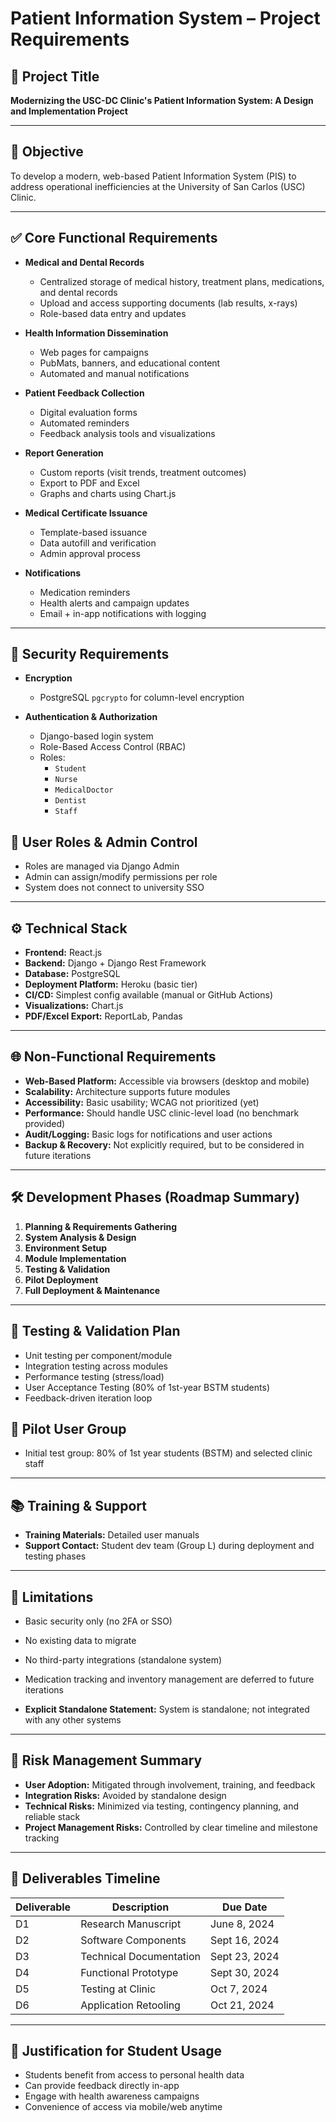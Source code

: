 # Patient Information System – Project Requirements

## 📌 Project Title
**Modernizing the USC-DC Clinic's Patient Information System: A Design and Implementation Project**

---

## 🧭 Objective
To develop a modern, web-based Patient Information System (PIS) to address operational inefficiencies at the University of San Carlos (USC) Clinic.

---

## ✅ Core Functional Requirements

- **Medical and Dental Records**
  - Centralized storage of medical history, treatment plans, medications, and dental records
  - Upload and access supporting documents (lab results, x-rays)
  - Role-based data entry and updates

- **Health Information Dissemination**
  - Web pages for campaigns
  - PubMats, banners, and educational content
  - Automated and manual notifications

- **Patient Feedback Collection**
  - Digital evaluation forms
  - Automated reminders
  - Feedback analysis tools and visualizations

- **Report Generation**
  - Custom reports (visit trends, treatment outcomes)
  - Export to PDF and Excel
  - Graphs and charts using Chart.js

- **Medical Certificate Issuance**
  - Template-based issuance
  - Data autofill and verification
  - Admin approval process

- **Notifications**
  - Medication reminders
  - Health alerts and campaign updates
  - Email + in-app notifications with logging

---

## 🔐 Security Requirements

- **Encryption**
  - PostgreSQL `pgcrypto` for column-level encryption

- **Authentication & Authorization**
  - Django-based login system
  - Role-Based Access Control (RBAC)
  - Roles:
    - `Student`
    - `Nurse`
    - `MedicalDoctor`
    - `Dentist`
    - `Staff`

## 🧠 User Roles & Admin Control
- Roles are managed via Django Admin
- Admin can assign/modify permissions per role
- System does not connect to university SSO

---

## ⚙️ Technical Stack

- **Frontend:** React.js
- **Backend:** Django + Django Rest Framework
- **Database:** PostgreSQL
- **Deployment Platform:** Heroku (basic tier)
- **CI/CD:** Simplest config available (manual or GitHub Actions)
- **Visualizations:** Chart.js
- **PDF/Excel Export:** ReportLab, Pandas

---

## 🌐 Non-Functional Requirements

- **Web-Based Platform:** Accessible via browsers (desktop and mobile)
- **Scalability:** Architecture supports future modules
- **Accessibility:** Basic usability; WCAG not prioritized (yet)
- **Performance:** Should handle USC clinic-level load (no benchmark provided)
- **Audit/Logging:** Basic logs for notifications and user actions
- **Backup & Recovery:** Not explicitly required, but to be considered in future iterations

---

## 🛠️ Development Phases (Roadmap Summary)

1. **Planning & Requirements Gathering**
2. **System Analysis & Design**
3. **Environment Setup**
4. **Module Implementation**
5. **Testing & Validation**
6. **Pilot Deployment**
7. **Full Deployment & Maintenance**

---

## 🧪 Testing & Validation Plan

- Unit testing per component/module
- Integration testing across modules
- Performance testing (stress/load)
- User Acceptance Testing (80% of 1st-year BSTM students)
- Feedback-driven iteration loop

## 🧪 Pilot User Group
- Initial test group: 80% of 1st year students (BSTM) and selected clinic staff

---

## 📚 Training & Support

- **Training Materials:** Detailed user manuals
- **Support Contact:** Student dev team (Group L) during deployment and testing phases

---

## 🚫 Limitations

- Basic security only (no 2FA or SSO)
- No existing data to migrate
- No third-party integrations (standalone system)
- Medication tracking and inventory management are deferred to future iterations

- **Explicit Standalone Statement:** System is standalone; not integrated with any other systems

---

## 🚨 Risk Management Summary

- **User Adoption:** Mitigated through involvement, training, and feedback
- **Integration Risks:** Avoided by standalone design
- **Technical Risks:** Minimized via testing, contingency planning, and reliable stack
- **Project Management Risks:** Controlled by clear timeline and milestone tracking

---

## 📅 Deliverables Timeline

| Deliverable | Description | Due Date |
|------------|-------------|----------|
| D1 | Research Manuscript | June 8, 2024 |
| D2 | Software Components | Sept 16, 2024 |
| D3 | Technical Documentation | Sept 23, 2024 |
| D4 | Functional Prototype | Sept 30, 2024 |
| D5 | Testing at Clinic | Oct 7, 2024 |
| D6 | Application Retooling | Oct 21, 2024 |

---

## 🎯 Justification for Student Usage

- Students benefit from access to personal health data
- Can provide feedback directly in-app
- Engage with health awareness campaigns
- Convenience of access via mobile/web anytime